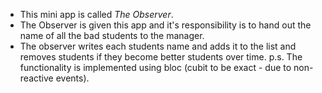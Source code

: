 * This mini app is called *The Observer*.
* The Observer is given this app and it's responsibility is to hand out the name of all the bad students to the manager.
* The observer writes each students name and adds it to the list and removes students if they become better students over time.
p.s. The functionality is implemented using bloc (cubit to be exact - due to non-reactive events). 
